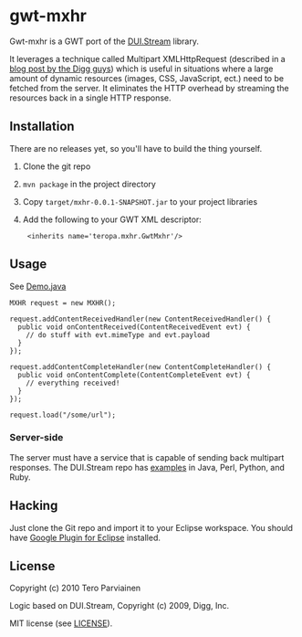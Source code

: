 # gwt-mxhr

Gwt-mxhr is a  GWT port of the [DUI.Stream](http://github.com/digg/stream) library.

It leverages a technique called Multipart XMLHttpRequest (described in a [blog post by the Digg guys](http://about.digg.com/blog/duistream-and-mxhr))
which is useful in situations where a large amount of dynamic resources (images, CSS, JavaScript, ect.) need to 
be fetched from the server. It eliminates the HTTP overhead by streaming the resources back in
a single HTTP response.

## Installation

There are no releases yet, so you'll have to build the thing yourself.

1. Clone the git repo
1. `mvn package` in the project directory
1. Copy `target/mxhr-0.0.1-SNAPSHOT.jar` to your project libraries
1. Add the following to your GWT XML descriptor:
    
        <inherits name='teropa.mxhr.GwtMxhr'/>

## Usage

See [Demo.java](http://github.com/teropa/gwt-mxhr/blob/master/src/teropa/mxhr/client/Demo.java)

    MXHR request = new MXHR();
    
    request.addContentReceivedHandler(new ContentReceivedHandler() {
      public void onContentReceived(ContentReceivedEvent evt) {
        // do stuff with evt.mimeType and evt.payload
      }
    });
    
    request.addContentCompleteHandler(new ContentCompleteHandler() {
      public void onContentComplete(ContentCompleteEvent evt) {
        // everything received!
      }
    });
    
    request.load("/some/url");
    
### Server-side

The server must have a service that is capable of sending back multipart responses.
The DUI.Stream repo has [examples](http://github.com/digg/stream/tree/master/examples/) in Java, Perl, Python, and Ruby.

## Hacking

Just clone the Git repo and import it to your Eclipse workspace. 
You should have [Google Plugin for Eclipse](http://code.google.com/eclipse/) installed.

## License

Copyright (c) 2010 Tero Parviainen

Logic based on DUI.Stream, Copyright (c) 2009, Digg, Inc.

MIT license (see [LICENSE](http://github.com/teropa/globetrotter/blob/master/LICENSE)).
